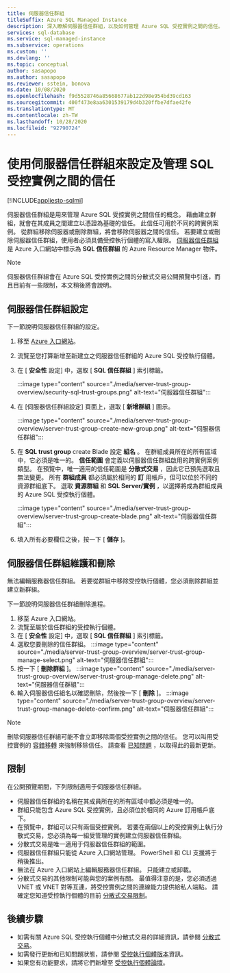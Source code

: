 ```yaml
---
title: 伺服器信任群組
titleSuffix: Azure SQL Managed Instance
description: 深入瞭解伺服器信任群組，以及如何管理 Azure SQL 受控實例之間的信任。
services: sql-database
ms.service: sql-managed-instance
ms.subservice: operations
ms.custom: ''
ms.devlang: ''
ms.topic: conceptual
author: sasapopo
ms.author: sasapopo
ms.reviewer: sstein, bonova
ms.date: 10/08/2020
ms.openlocfilehash: f9d5528746a85668677ab122d98e954bd39cd163
ms.sourcegitcommit: 400f473e8aa6301539179d4b320ffbe7dfae42fe
ms.translationtype: MT
ms.contentlocale: zh-TW
ms.lasthandoff: 10/28/2020
ms.locfileid: "92790724"
---
```

# <a name="use-server-trust-groups-to-set-up-and-manage-trust-between-sql-managed-instances"></a>使用伺服器信任群組來設定及管理 SQL 受控實例之間的信任
[!INCLUDE[appliesto-sqlmi](../includes/appliesto-sqlmi.md)]

伺服器信任群組是用來管理 Azure SQL 受控實例之間信任的概念。 藉由建立群組，就會在其成員之間建立以憑證為基礎的信任。 此信任可用於不同的跨實例案例。 從群組移除伺服器或刪除群組，將會移除伺服器之間的信任。 若要建立或刪除伺服器信任群組，使用者必須具備受控執行個體的寫入權限。
[伺服器信任群組](/azure/templates/microsoft.sql/allversions) 是 Azure 入口網站中標示為 **SQL 信任群組** 的 Azure Resource Manager 物件。

> [!NOTE]
> 伺服器信任群組會在 Azure SQL 受控實例之間的分散式交易公開預覽中引進，而且目前有一些限制，本文稍後將會說明。

## <a name="server-trust-group-setup"></a>伺服器信任群組設定

下一節說明伺服器信任群組的設定。

1. 移至 [Azure 入口網站](https://portal.azure.com/)。

2. 流覽至您打算新增至新建立之伺服器信任群組的 Azure SQL 受控執行個體。

3. 在 [ **安全性** 設定] 中，選取 [ **SQL 信任群組** ] 索引標籤。

   :::image type="content" source="./media/server-trust-group-overview/security-sql-trust-groups.png" alt-text="伺服器信任群組":::

4. 在 [伺服器信任群組設定] 頁面上，選取 [ **新增群組** ] 圖示。

   :::image type="content" source="./media/server-trust-group-overview/server-trust-group-create-new-group.png" alt-text="伺服器信任群組":::

5. 在 **SQL trust group** create Blade 設定 **組名** 。 在群組成員所在的所有區域中，它必須是唯一的。 **信任範圍** 會定義以伺服器信任群組啟用的跨實例案例類型。 在預覽中，唯一適用的信任範圍是 **分散式交易** ，因此它已預先選取且無法變更。 所有 **群組成員** 都必須屬於相同的 **訂** 用帳戶，但可以位於不同的資源群組底下。 選取 **資源群組** 和 **SQL Server/實例** ，以選擇將成為群組成員的 Azure SQL 受控執行個體。

   :::image type="content" source="./media/server-trust-group-overview/server-trust-group-create-blade.png" alt-text="伺服器信任群組":::

6. 填入所有必要欄位之後，按一下 [ **儲存** ]。

## <a name="server-trust-group-maintenance-and-deletion"></a>伺服器信任群組維護和刪除

無法編輯服務器信任群組。 若要從群組中移除受控執行個體，您必須刪除群組並建立新群組。

下一節說明伺服器信任群組刪除進程。 
1. 移至 Azure 入口網站。
2. 流覽至屬於信任群組的受控執行個體。
3. 在 [ **安全性** 設定] 中，選取 [ **SQL 信任群組** ] 索引標籤。
4. 選取您要刪除的信任群組。
   :::image type="content" source="./media/server-trust-group-overview/server-trust-group-manage-select.png" alt-text="伺服器信任群組":::
5. 按一下 [ **刪除群組** ]。
   :::image type="content" source="./media/server-trust-group-overview/server-trust-group-manage-delete.png" alt-text="伺服器信任群組":::
6. 輸入伺服器信任組名以確認刪除，然後按一下 [ **刪除** ]。
   :::image type="content" source="./media/server-trust-group-overview/server-trust-group-manage-delete-confirm.png" alt-text="伺服器信任群組":::

> [!NOTE]
> 刪除伺服器信任群組可能不會立即移除兩個受控實例之間的信任。 您可以叫用受控實例的 [容錯移轉](/powershell/module/az.sql/Invoke-AzSqlInstanceFailover) 來強制移除信任。 請查看 [已知問題](../database/doc-changes-updates-release-notes.md?tabs=managed-instance#known-issues) ，以取得此的最新更新。

## <a name="limitations"></a>限制

在公開預覽期間，下列限制適用于伺服器信任群組。
 * 伺服器信任群組的名稱在其成員所在的所有區域中都必須是唯一的。
 * 群組只能包含 Azure SQL 受控實例，且必須位於相同的 Azure 訂用帳戶底下。
 * 在預覽中，群組可以只有兩個受控實例。 若要在兩個以上的受控實例上執行分散式交易，您必須為每一組受管理的實例建立伺服器信任群組。
 * 分散式交易是唯一適用于伺服器信任群組的範圍。
 * 伺服器信任群組只能從 Azure 入口網站管理。 PowerShell 和 CLI 支援將于稍後推出。
 * 無法在 Azure 入口網站上編輯服務器信任群組。 只能建立或卸載。
 * 分散式交易的其他限制可能與您的案例有關。 最值得注意的是，您必須透過 VNET 或 VNET 對等互連，將受控實例之間的連線能力提供給私人端點。 請確定您知道受控執行個體的目前 [分散式交易限制](../database/elastic-transactions-overview.md#limitations)。

## <a name="next-steps"></a>後續步驟

* 如需有關 Azure SQL 受控執行個體中分散式交易的詳細資訊，請參閱 [分散式交易](../database/elastic-transactions-overview.md)。
* 如需發行更新和已知問題狀態，請參閱 [受控執行個體版本](../database/doc-changes-updates-release-notes.md)資訊。
* 如果您有功能要求，請將它們新增至 [受控執行個體論壇](https://feedback.azure.com/forums/915676-sql-managed-instance)。